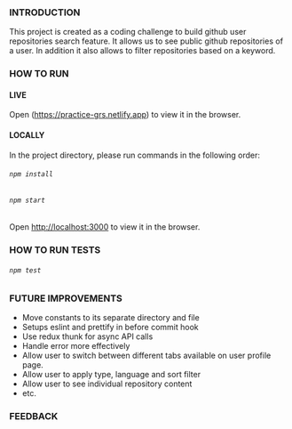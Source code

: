### INTRODUCTION
This project is created as a coding challenge to build github user repositories search feature. It allows us to see public github repositories of a user. In addition it also allows to filter repositories based on a keyword.

### HOW TO RUN

#### LIVE
Open (https://practice-grs.netlify.app) to view it in the browser.

#### LOCALLY
In the project directory, please run commands in the following order:

###### `npm install`

###### `npm start`

Open [http://localhost:3000](http://localhost:3000) to view it in the browser.

### HOW TO RUN TESTS

###### `npm test`

### FUTURE IMPROVEMENTS

- Move constants to its separate directory and file
- Setups eslint and prettify in before commit hook
- Use redux thunk for async API calls
- Handle error more effectively
- Allow user to switch between different tabs available on user profile page.
- Allow user to apply type, language and sort filter
- Allow user to see individual repository content
- etc.

### FEEDBACK
